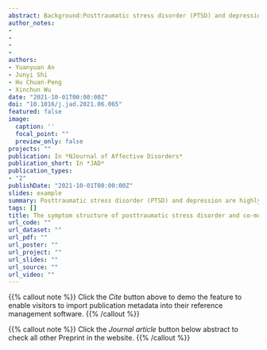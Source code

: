 ```yaml
---
abstract: Background:Posttraumatic stress disorder (PTSD) and depression are highly co-morbid among individuals with childhood abuse history, while the mechanism of the co-morbidity is highly debated. This study sought to extent the work among college students with network analysis, which is a novel method that sees the co-morbidity from a symptom interacting perspective.Methods:Data was collected from 476 college students who were assessed to have childhood abuse history, PTSD and depression at the same time, using Childhood Trauma Questionnaire- Short Form, PTSD Checklist for DSM-5 and The Center for Epidemiological Studies Depression. We created a Graphical Gaussian Model (GGM) network to show associations between symptom pairs and a Directed Acyclic Graph (DAG) to estimate potential casual relationships among symptoms.Results:The GGM network was reliably stable, feeling sad (Depression) and trouble experiencing positive feelings (PTSD) were the most central nodes. Trouble experiencing positive feelings and several negative affect symptoms, sleep problems and difficulty in concentrating were acting as important bridging nodes. The DAG network suggested the key triggering roles of exaggerated startle (PTSD) and several re-experiencing symptoms.Limitations:The study used cross-sectional data and self-reported measures. Results from network analysis could be affected by scale factors and contain spurious correlations.Conclusions:In the childhood-abuse-related co-morbid structure, several negative affect symptoms both in PTSD and depression have pivotal roles, hyper-arousal symptoms and re-experiencing symptoms could trigger the co-morbid structure. Illustrating the strength and limitations of network analysis, this study help target the potentially influential symptoms for better clinical intervention.
author_notes:
- 
- 
- 
- 
authors:
- Yuanyuan An
- Junyi Shi
- Hu Chuan-Peng
- Xinchun Wu
date: "2021-10-01T00:00:00Z"
doi: "10.1016/j.jad.2021.06.065"
featured: false
image:
  caption: ''
  focal_point: ""
  preview_only: false
projects: ""
publication: In *NJournal of Affective Disorders*
publication_short: In *JAD*
publication_types: 
- "2"
publishDate: "2021-10-01T00:00:00Z"
slides: example
summary: Posttraumatic stress disorder (PTSD) and depression are highly co-morbid among individuals with childhood abuse history, while the mechanism of the co-morbidity is highly debated. This study sought to extent the work among college students with network analysis, which is a novel method that sees the co-morbidity from a symptom interacting perspective.
tags: []
title: The symptom structure of posttraumatic stress disorder and co-morbid depression among college students with childhood abuse experience:A network analysis
url_code: ""
url_dataset: ""
url_pdf: ""
url_poster: ""
url_project: ""
url_slides: ""
url_source: ""
url_video: ""
---
```


{{% callout note %}}
Click the _Cite_ button above to demo the feature to enable visitors to import publication metadata into their reference management software.
{{% /callout %}}

{{% callout note %}}
Click the _Journal article_ button below abstract to check all other Preprint in the website.
{{% /callout %}}
